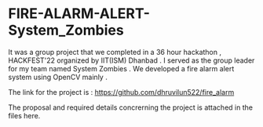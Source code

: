# FIRE-ALARM-ALERT-System_Zombies

It was a group project that we completed in a 36 hour hackathon , HACKFEST'22 organized by IIT(ISM) Dhanbad . I served as the group leader for my team named System Zombies . We developed a fire alarm alert system using OpenCV mainly . 

The link for the project is : https://github.com/dhruvilun522/fire_alarm

The proposal and required details concrerning the project is attached in the files here.
